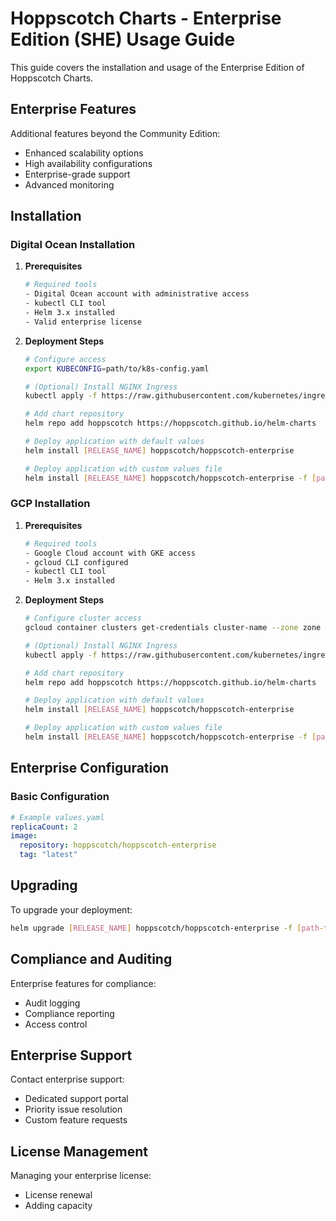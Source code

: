 # Hoppscotch Charts - Enterprise Edition (SHE) Usage Guide

This guide covers the installation and usage of the Enterprise Edition of Hoppscotch Charts.

## Enterprise Features

Additional features beyond the Community Edition:

- Enhanced scalability options
- High availability configurations
- Enterprise-grade support
- Advanced monitoring

## Installation

### Digital Ocean Installation

1. **Prerequisites**

   ```bash
   # Required tools
   - Digital Ocean account with administrative access
   - kubectl CLI tool
   - Helm 3.x installed
   - Valid enterprise license
   ```

2. **Deployment Steps**

   ```bash
   # Configure access
   export KUBECONFIG=path/to/k8s-config.yaml

   # (Optional) Install NGINX Ingress
   kubectl apply -f https://raw.githubusercontent.com/kubernetes/ingress-nginx/controller-v1.8.2/deploy/static/provider/do/deploy.yaml

   # Add chart repository
   helm repo add hoppscotch https://hoppscotch.github.io/helm-charts

   # Deploy application with default values
   helm install [RELEASE_NAME] hoppscotch/hoppscotch-enterprise

   # Deploy application with custom values file
   helm install [RELEASE_NAME] hoppscotch/hoppscotch-enterprise -f [path-to-values-file]
   ```

### GCP Installation

1. **Prerequisites**

   ```bash
   # Required tools
   - Google Cloud account with GKE access
   - gcloud CLI configured
   - kubectl CLI tool
   - Helm 3.x installed
   ```

2. **Deployment Steps**

   ```bash
   # Configure cluster access
   gcloud container clusters get-credentials cluster-name --zone zone --project project-id

   # (Optional) Install NGINX Ingress
   kubectl apply -f https://raw.githubusercontent.com/kubernetes/ingress-nginx/controller-v1.8.2/deploy/static/provider/cloud/deploy.yaml

   # Add chart repository
   helm repo add hoppscotch https://hoppscotch.github.io/helm-charts

   # Deploy application with default values
   helm install [RELEASE_NAME] hoppscotch/hoppscotch-enterprise

   # Deploy application with custom values file
   helm install [RELEASE_NAME] hoppscotch/hoppscotch-enterprise -f [path-to-values-file]
   ```

## Enterprise Configuration

### Basic Configuration

```yaml
# Example values.yaml
replicaCount: 2
image:
  repository: hoppscotch/hoppscotch-enterprise
  tag: "latest"
```

## Upgrading

To upgrade your deployment:

```bash
helm upgrade [RELEASE_NAME] hoppscotch/hoppscotch-enterprise -f [path-to-values-file]
```

## Compliance and Auditing

Enterprise features for compliance:

- Audit logging
- Compliance reporting
- Access control

## Enterprise Support

Contact enterprise support:

- Dedicated support portal
- Priority issue resolution
- Custom feature requests

## License Management

Managing your enterprise license:

- License renewal
- Adding capacity
